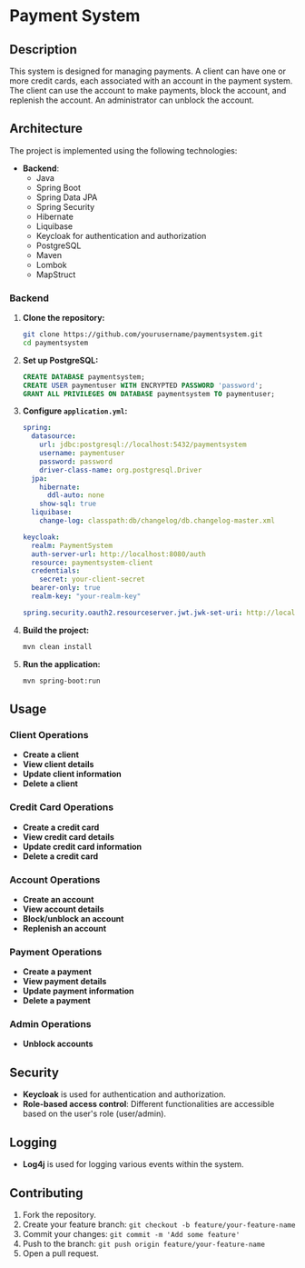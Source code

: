 # Payment System

## Description

This system is designed for managing payments. A client can have one or more credit cards, each associated with an account in the payment system. The client can use the account to make payments, block the account, and replenish the account. An administrator can unblock the account.

## Architecture

The project is implemented using the following technologies:

- **Backend**:
    - Java
    - Spring Boot
    - Spring Data JPA
    - Spring Security
    - Hibernate
    - Liquibase
    - Keycloak for authentication and authorization
    - PostgreSQL
    - Maven
    - Lombok
    - MapStruct
### Backend

1. **Clone the repository:**

    ```bash
    git clone https://github.com/yourusername/paymentsystem.git
    cd paymentsystem
    ```

2. **Set up PostgreSQL:**

    ```sql
    CREATE DATABASE paymentsystem;
    CREATE USER paymentuser WITH ENCRYPTED PASSWORD 'password';
    GRANT ALL PRIVILEGES ON DATABASE paymentsystem TO paymentuser;
    ```

3. **Configure `application.yml`:**

    ```yaml
    spring:
      datasource:
        url: jdbc:postgresql://localhost:5432/paymentsystem
        username: paymentuser
        password: password
        driver-class-name: org.postgresql.Driver
      jpa:
        hibernate:
          ddl-auto: none
        show-sql: true
      liquibase:
        change-log: classpath:db/changelog/db.changelog-master.xml

    keycloak:
      realm: PaymentSystem
      auth-server-url: http://localhost:8080/auth
      resource: paymentsystem-client
      credentials:
        secret: your-client-secret
      bearer-only: true
      realm-key: "your-realm-key"

    spring.security.oauth2.resourceserver.jwt.jwk-set-uri: http://localhost:8080/auth/realms/PaymentSystem/protocol/openid-connect/certs
    ```

4. **Build the project:**

    ```bash
    mvn clean install
    ```

5. **Run the application:**

    ```bash
    mvn spring-boot:run
    ```

## Usage

### Client Operations

- **Create a client**
- **View client details**
- **Update client information**
- **Delete a client**

### Credit Card Operations

- **Create a credit card**
- **View credit card details**
- **Update credit card information**
- **Delete a credit card**

### Account Operations

- **Create an account**
- **View account details**
- **Block/unblock an account**
- **Replenish an account**

### Payment Operations

- **Create a payment**
- **View payment details**
- **Update payment information**
- **Delete a payment**

### Admin Operations

- **Unblock accounts**

## Security

- **Keycloak** is used for authentication and authorization.
- **Role-based access control**: Different functionalities are accessible based on the user's role (user/admin).

## Logging

- **Log4j** is used for logging various events within the system.

## Contributing

1. Fork the repository.
2. Create your feature branch: `git checkout -b feature/your-feature-name`
3. Commit your changes: `git commit -m 'Add some feature'`
4. Push to the branch: `git push origin feature/your-feature-name`
5. Open a pull request.